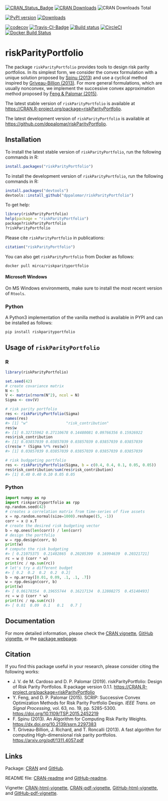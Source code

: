 <!-- README.md is generated from README.Rmd. Please edit that file -->



[![CRAN_Status_Badge](https://www.r-pkg.org/badges/version/riskParityPortfolio)](https://cran.r-project.org/package=riskParityPortfolio)
[![CRAN Downloads](https://cranlogs.r-pkg.org/badges/riskParityPortfolio)](https://cran.r-project.org/package=riskParityPortfolio)
![CRAN Downloads Total](https://cranlogs.r-pkg.org/badges/grand-total/riskParityPortfolio?color=brightgreen)

[![PyPI version](https://badge.fury.io/py/riskparityportfolio.svg)](https://badge.fury.io/py/riskparityportfolio)
[![Downloads](https://pepy.tech/badge/riskparityportfolio)](https://pepy.tech/project/riskparityportfolio)

[![codecov](https://codecov.io/gh/mirca/riskParityPortfolio/branch/master/graph/badge.svg)](https://codecov.io/gh/mirca/riskParityPortfolio)
[![Travis-CI-Badge](https://travis-ci.org/mirca/riskParityPortfolio.svg?branch=master)](https://travis-ci.org/mirca/riskParityPortfolio)
[![Build status](https://ci.appveyor.com/api/projects/status/dqjti1y461u7sjn8/branch/master?svg=true)](https://ci.appveyor.com/project/mirca/riskparityportfolio/branch/master)
[![CircleCI](https://circleci.com/gh/mirca/riskParityPortfolio.svg?style=svg)](https://circleci.com/gh/mirca/riskParityPortfolio)
[![Docker Build Status](https://img.shields.io/docker/build/mirca/riskparityportfolio.svg)](https://hub.docker.com/r/mirca/riskparityportfolio/)

# riskParityPortfolio
The package `riskParityPortfolio` provides tools to design risk parity
portfolios. In its simplest form, we consider the convex formulation
with a unique solution proposed by [Spinu (2013)](https://dx.doi.org/10.2139/ssrn.2297383) and use a cyclical
method inspired by [Griveau-Billion (2013)](https://arxiv.org/pdf/1311.4057.pdf). For more general formulations,
which are usually nonconvex, we implement the successive convex approximation
method proposed by [Feng & Palomar (2015)](https://doi.org/10.1109/TSP.2015.2452219).

The latest stable version of ``riskParityPortfolio`` is available at https://CRAN.R-project.org/package=riskParityPortfolio.

The latest development version of ``riskParityPortfolio`` is available at https://github.com/dppalomar/riskParityPortfolio.

## Installation
To install the latest stable version of ``riskParityPortfolio``, run the following commands in R:

```r
install.packages("riskParityPortfolio")
```

To install the development version of ``riskParityPortfolio``, run the following commands in R:

```r
install.packages("devtools")
devtools::install_github("dppalomar/riskParityPortfolio")
```

To get help:

```r
library(riskParityPortfolio)
help(package = "riskParityPortfolio")
package?riskParityPortfolio
?riskParityPortfolio
```

Please cite ``riskParityPortfolio`` in publications:

```r
citation("riskParityPortfolio")
```

You can also get ``riskParityPortfolio`` from Docker as follows:
```
docker pull mirca/riskparityportfolio
```

#### Microsoft Windows
On MS Windows environments, make sure to install the most recent version of
``Rtools``.

### Python

A Python3 implementation of the vanilla method is available in PYPI and can be installed as follows:
```
pip install riskparityportfolio
```

## Usage of `riskParityPortfolio`

### R


```r
library(riskParityPortfolio)

set.seed(42)
# create covariance matrix
N <- 5
V <- matrix(rnorm(N^2), ncol = N)
Sigma <- cov(V)

# risk parity portfolio
res <- riskParityPortfolio(Sigma)
names(res)
#> [1] "w"                 "risk_contribution"
res$w
#> [1] 0.32715962 0.27110678 0.14480081 0.09766356 0.15926922
res$risk_contribution
#> [1] 0.03857039 0.03857039 0.03857039 0.03857039 0.03857039
c(res$w * (Sigma %*% res$w))
#> [1] 0.03857039 0.03857039 0.03857039 0.03857039 0.03857039

# risk budggeting portfolio
res <- riskParityPortfolio(Sigma, b = c(0.4, 0.4, 0.1, 0.05, 0.05))
res$risk_contribution/sum(res$risk_contribution)
#> [1] 0.40 0.40 0.10 0.05 0.05
```

### Python

```python
import numpy as np
import riskparityportfolio as rpp
np.random.seed(42)
# creates a correlation matrix from time-series of five assets
x = np.random.normal(size=1000).reshape((5, -1))
corr = x @ x.T
# create the desired risk budgeting vector
b = np.ones(len(corr)) / len(corr)
# design the portfolio
w = rpp.design(corr, b)
print(w)
# compute the risk budgeting
#> [ 0.21075375  0.21402865  0.20205399  0.16994639  0.20321721]
rc = w @ (corr * w)
print(rc / np.sum(rc))
# let's try a different budget
#> [ 0.2  0.2  0.2  0.2  0.2]
b = np.array([0.01, 0.09, .1, .1, .7])
w = rpp.design(corr, b)
print(w)
#> [ 0.06178354  0.19655744  0.16217134  0.12808275  0.45140493]
rc = w @ (corr * w)
print(rc / np.sum(rc))
#> [ 0.01  0.09  0.1   0.1   0.7 ]
```


## Documentation
For more detailed information, please check the
[CRAN vignette](https://cran.r-project.org/package=riskParityPortfolio/vignettes/RiskParityPortfolio.html),
[GitHub vignette](https://raw.githack.com/dppalomar/riskParityPortfolio/master/vignettes/RiskParityPortfolio.html),
or the [package webpage](https://mirca.github.io/riskParityPortfolio).

## Citation
If you find this package useful in your research, please consider citing the following works:

- J. V. de M. Cardoso and D. P. Palomar (2019). riskParityPortfolio:
  Design of Risk Parity Portfolios. R package version 0.1.1.
  <https://CRAN.R-project.org/package=riskParityPortfolio>
- Y. Feng, and D. P. Palomar (2015). SCRIP: Successive Convex Optimization Methods for
  Risk Parity Portfolio Design. _IEEE Trans. on Signal Processing_, vol. 63, no. 19,
  pp. 5285-5300. <https://doi.org/10.1109/TSP.2015.2452219>
- F. Spinu (2013). An Algorithm for Computing Risk Parity Weights.
  <https://dx.doi.org/10.2139/ssrn.2297383>
- T. Griveau-Billion, J. Richard, and T. Roncalli (2013). A fast algorithm for computing High-dimensional risk parity portfolios. <https://arxiv.org/pdf/1311.4057.pdf>

## Links
Package: [CRAN](https://CRAN.R-project.org/package=riskParityPortfolio) and [GitHub](https://github.com/dppalomar/riskParityPortfolio).

README file: [CRAN-readme](https://cran.r-project.org/package=riskParityPortfolio/readme/README.html)
and [GitHub-readme](https://raw.githack.com/dppalomar/riskParityPortfolio/master/README.html).

Vignette: [CRAN-html-vignette](https://cran.r-project.org/package=riskParityPortfolio/vignettes/RiskParityPortfolio.html),
[CRAN-pdf-vignette](https://cran.r-project.org/package=riskParityPortfolio/vignettes/RiskParityPortfolio-pdf.pdf),
[GitHub-html-vignette](https://raw.githack.com/dppalomar/riskParityPortfolio/master/vignettes/RiskParityPortfolio.html), and
[GitHub-pdf-vignette](https://docs.google.com/viewer?url=https://github.com/dppalomar/riskParityPortfolio/raw/master/vignettes/RiskParityPortfolio-pdf.pdf).
